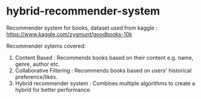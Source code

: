 # hybrid-recommender-system

Recommender system for books, dataset used from kaggle : https://www.kaggle.com/zygmunt/goodbooks-10k

Recommender sytems covered:
1. Content Based : Recommends books based on their content e.g. name, genre, author etc.
2. Collaborative Filtering : Recommends books based on users' historical preference/likes.
3. Hybrid recommender system : Combines multiple algorithms to create a hybrid for better performance.


